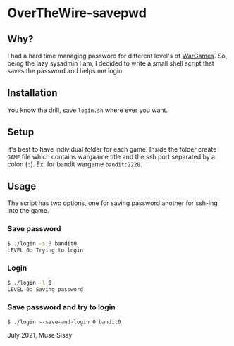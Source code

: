# OverTheWire-savepwd

## Why?

I had a hard time managing password for different level's of [WarGames](https://overthewire.org/wargames/). So, being the lazy sysadmin I am, I decided to write a small shell script that saves the password and helps me login.

## Installation

You know the drill, save `login.sh` where ever you want.

## Setup

It's best to have individual folder for each game. Inside the folder create `GAME` file which contains wargaame title and the ssh port separated by a colon (`:`). Ex. for bandit wargame `bandit:2220`.

## Usage

The script has two options, one for saving password another for ssh-ing into the game.

### Save password

```bash
$ ./login -s 0 bandit0 
LEVEL 0: Trying to login
```

### Login 

```bash
$ ./login -l 0
LEVEL 0: Saving password
```

### Save password and try to login 

```console
$ ./login --save-and-login 0 bandit0
```

July 2021, Muse Sisay